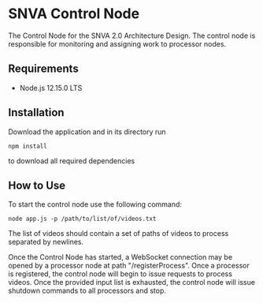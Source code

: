 # SNVA Control Node

The Control Node for the SNVA 2.0 Architecture Design. The control node is responsible for monitoring and assigning work to processor nodes.

## Requirements

- Node.js 12.15.0 LTS

## Installation

Download the application and in its directory run
```
npm install 
```
to download all required dependencies

## How to Use

To start the control node use the following command:

```
node app.js -p /path/to/list/of/videos.txt
```

The list of videos should contain a set of paths of videos to process separated by newlines.

Once the Control Node has started, a WebSocket connection may be opened by a processor node at path "/registerProcess".  Once a processor is registered, the control node will begin to issue requests to process videos.  Once the provided input list is exhausted, the control node will issue shutdown commands to all processors and stop.
